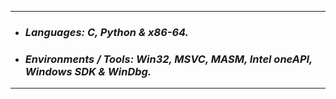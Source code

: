 -----------
- ### ___Languages: C, Python & x86-64.___
- ### ___Environments / Tools: Win32, MSVC, MASM, Intel oneAPI, Windows SDK & WinDbg.___
----------
